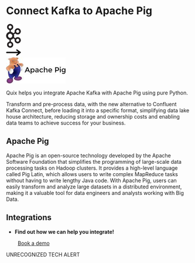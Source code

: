 # Connect Kafka to Apache Pig

<div class="connect-images cards blog-grid-card" markdown>
<div>
<img src="../images/kafka_logo.png" width="40px" />
</div>
<div>
<img src="../images/arrow.svg" width="40px" />
</div>
<div>
<img src="./images/apache-pig_1.jpg" />
</div>
</div>

Quix helps you integrate Apache Kafka with Apache Pig using pure Python.

Transform and pre-process data, with the new alternative to Confluent Kafka Connect, before loading it into a specific format, simplifying data lake house architecture, reducing storage and ownership costs and enabling data teams to achieve success for your business.

## Apache Pig

Apache Pig is an open-source technology developed by the Apache Software Foundation that simplifies the programming of large-scale data processing tasks on Hadoop clusters. It provides a high-level language called Pig Latin, which allows users to write complex MapReduce tasks without having to write lengthy Java code. With Apache Pig, users can easily transform and analyze large datasets in a distributed environment, making it a valuable tool for data engineers and analysts working with Big Data.

## Integrations

<div class="grid cards" markdown>

- __Find out how we can help you integrate!__

    <a class="md-button md-button--primary" href="https://quix.io/book-a-demo" target="_blank" style="margin:.5rem;">Book a demo</a>

</div>


UNRECOGNIZED TECH ALERT

